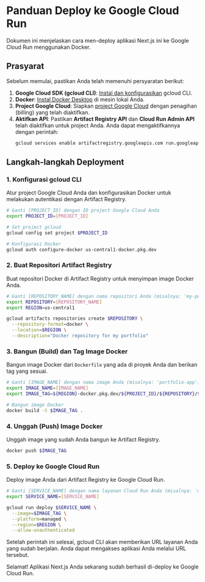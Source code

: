 # Panduan Deploy ke Google Cloud Run

Dokumen ini menjelaskan cara men-deploy aplikasi Next.js ini ke Google Cloud Run menggunakan Docker.

## Prasyarat

Sebelum memulai, pastikan Anda telah memenuhi persyaratan berikut:

1.  **Google Cloud SDK (gcloud CLI)**: [Instal dan konfigurasikan](https://cloud.google.com/sdk/docs/install) gcloud CLI.
2.  **Docker**: [Instal Docker Desktop](https://www.docker.com/products/docker-desktop/) di mesin lokal Anda.
3.  **Project Google Cloud**: Siapkan [project Google Cloud](https://console.cloud.google.com/projectcreate) dengan penagihan (billing) yang telah diaktifkan.
4.  **Aktifkan API**: Pastikan **Artifact Registry API** dan **Cloud Run Admin API** telah diaktifkan untuk project Anda. Anda dapat mengaktifkannya dengan perintah:
    ```bash
    gcloud services enable artifactregistry.googleapis.com run.googleapis.com
    ```

## Langkah-langkah Deployment

### 1. Konfigurasi gcloud CLI

Atur project Google Cloud Anda dan konfigurasikan Docker untuk melakukan autentikasi dengan Artifact Registry.

```bash
# Ganti [PROJECT_ID] dengan ID project Google Cloud Anda
export PROJECT_ID=[PROJECT_ID]

# Set project gcloud
gcloud config set project $PROJECT_ID

# Konfigurasi Docker
gcloud auth configure-docker us-central1-docker.pkg.dev
```

### 2. Buat Repositori Artifact Registry

Buat repositori Docker di Artifact Registry untuk menyimpan image Docker Anda.

```bash
# Ganti [REPOSITORY_NAME] dengan nama repositori Anda (misalnya: 'my-portfolio-repo')
export REPOSITORY=[REPOSITORY_NAME]
export REGION=us-central1

gcloud artifacts repositories create $REPOSITORY \
  --repository-format=docker \
  --location=$REGION \
  --description="Docker repository for my portfolio"
```

### 3. Bangun (Build) dan Tag Image Docker

Bangun image Docker dari `Dockerfile` yang ada di proyek Anda dan berikan tag yang sesuai.

```bash
# Ganti [IMAGE_NAME] dengan nama image Anda (misalnya: 'portfolio-app')
export IMAGE_NAME=[IMAGE_NAME]
export IMAGE_TAG=${REGION}-docker.pkg.dev/${PROJECT_ID}/${REPOSITORY}/${IMAGE_NAME}:latest

# Bangun image Docker
docker build -t $IMAGE_TAG .
```

### 4. Unggah (Push) Image Docker

Unggah image yang sudah Anda bangun ke Artifact Registry.

```bash
docker push $IMAGE_TAG
```

### 5. Deploy ke Google Cloud Run

Deploy image Anda dari Artifact Registry ke Google Cloud Run.

```bash
# Ganti [SERVICE_NAME] dengan nama layanan Cloud Run Anda (misalnya: 'my-portfolio-service')
export SERVICE_NAME=[SERVICE_NAME]

gcloud run deploy $SERVICE_NAME \
  --image=$IMAGE_TAG \
  --platform=managed \
  --region=$REGION \
  --allow-unauthenticated
```

Setelah perintah ini selesai, gcloud CLI akan memberikan URL layanan Anda yang sudah berjalan. Anda dapat mengakses aplikasi Anda melalui URL tersebut.

Selamat! Aplikasi Next.js Anda sekarang sudah berhasil di-deploy ke Google Cloud Run.
